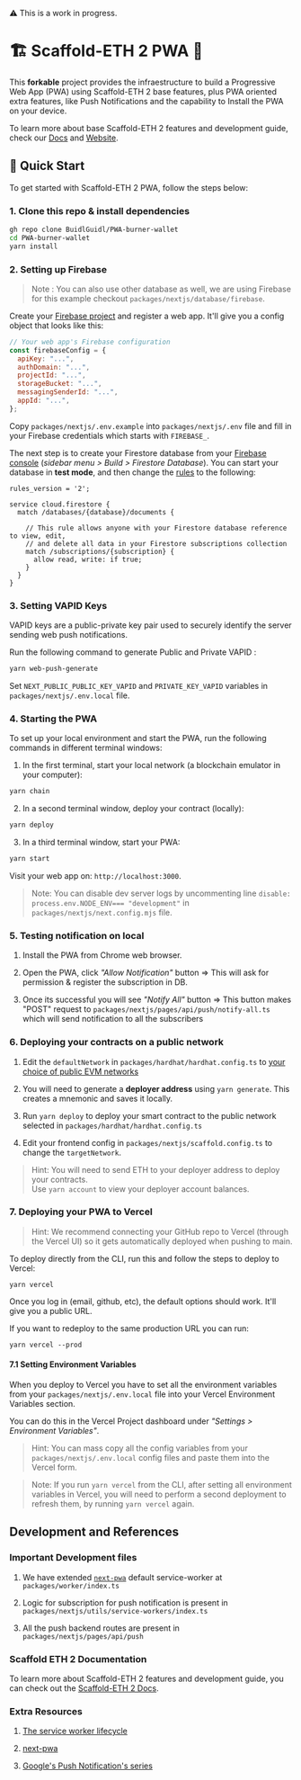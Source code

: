 ⚠️ This is a work in progress.

# 🏗 Scaffold-ETH 2 PWA 📱

This **forkable** project provides the infraestructure to build a Progressive Web App (PWA) using Scaffold-ETH 2 base features, plus PWA oriented extra features, like Push Notifications and the capability to Install the PWA on your device.

To learn more about base Scaffold-ETH 2 features and development guide, check our [Docs](https://docs.scaffoldeth.io/) and [Website](https://scaffoldeth.io/).

## 🏃 Quick Start

To get started with Scaffold-ETH 2 PWA, follow the steps below:

### 1. Clone this repo & install dependencies

```bash
gh repo clone BuidlGuidl/PWA-burner-wallet
cd PWA-burner-wallet
yarn install
```

### 2. Setting up Firebase

> Note : You can also use other database as well, we are using Firebase for this example checkout `packages/nextjs/database/firebase`.

Create your [Firebase project](https://console.firebase.google.com/) and register a web app. It'll give you a config object that looks like this:

```js
// Your web app's Firebase configuration
const firebaseConfig = {
  apiKey: "...",
  authDomain: "...",
  projectId: "...",
  storageBucket: "...",
  messagingSenderId: "...",
  appId: "...",
};
```

Copy `packages/nextjs/.env.example` into `packages/nextjs/.env` file and fill in your Firebase credentials which starts with `FIREBASE_`.

The next step is to create your Firestore database from your [Firebase console](https://console.firebase.google.com/) (_sidebar menu > Build > Firestore Database_). You can start your database in **test mode**, and then change the [rules](https://console.firebase.google.com/project/_/firestore/rules?_gl=1*aqmcm*_ga*MTQxNzU0MTYyMi4xNjk0MTY1NjY2*_ga_CW55HF8NVT*MTY5NTc2ODQwNS4xNC4xLjE2OTU3NzE0MDAuMC4wLjA.) to the following:

```
rules_version = '2';

service cloud.firestore {
  match /databases/{database}/documents {

    // This rule allows anyone with your Firestore database reference to view, edit,
    // and delete all data in your Firestore subscriptions collection
    match /subscriptions/{subscription} {
      allow read, write: if true;
    }
  }
}
```

### 3. Setting VAPID Keys

VAPID keys are a public-private key pair used to securely identify the server sending web push notifications.

Run the following command to generate Public and Private VAPID :

```bash
yarn web-push-generate
```

Set `NEXT_PUBLIC_PUBLIC_KEY_VAPID` and `PRIVATE_KEY_VAPID` variables in `packages/nextjs/.env.local` file.

### 4. Starting the PWA

To set up your local environment and start the PWA, run the following commands in different terminal windows:

1. In the first terminal, start your local network (a blockchain emulator in your computer):

```bash
yarn chain
```

2. In a second terminal window, deploy your contract (locally):

```bash
yarn deploy
```

3. In a third terminal window, start your PWA:

```bash
yarn start
```

Visit your web app on: `http://localhost:3000`.

> Note: You can disable dev server logs by uncommenting line `disable: process.env.NODE_ENV=== "development"` in `packages/nextjs/next.config.mjs` file.

### 5. Testing notification on local

1. Install the PWA from Chrome web browser.

2. Open the PWA, click _"Allow Notification"_ button => This will ask for permission & register the subscription in DB.

3. Once its successful you will see _"Notify All"_ button => This button makes "POST" request to `packages/nextjs/pages/api/push/notify-all.ts` which will send notification to all the subscribers

### 6. Deploying your contracts on a public network

1. Edit the `defaultNetwork` in `packages/hardhat/hardhat.config.ts` to [your choice of public EVM networks](https://ethereum.org/en/developers/docs/networks/)

2. You will need to generate a **deployer address** using `yarn generate`. This creates a mnemonic and saves it locally.

3. Run `yarn deploy` to deploy your smart contract to the public network selected in `packages/hardhat/hardhat.config.ts`

4. Edit your frontend config in `packages/nextjs/scaffold.config.ts` to change the `targetNetwork`.

> Hint: You will need to send ETH to your deployer address to deploy your contracts.  
> Use `yarn account` to view your deployer account balances.

### 7. Deploying your PWA to Vercel

> Hint: We recommend connecting your GitHub repo to Vercel (through the Vercel UI) so it gets automatically deployed when pushing to main.

To deploy directly from the CLI, run this and follow the steps to deploy to Vercel:

```
yarn vercel
```

Once you log in (email, github, etc), the default options should work. It'll give you a public URL.

If you want to redeploy to the same production URL you can run:

```
yarn vercel --prod
```

#### 7.1 Setting Environment Variables

When you deploy to Vercel you have to set all the environment variables from your `packages/nextjs/.env.local` file into your Vercel Environment Variables section.

You can do this in the Vercel Project dashboard under _"Settings > Environment Variables"_.

> Hint: You can mass copy all the config variables from your `packages/nextjs/.env.local` config files and paste them into the Vercel form.

> Note: If you run `yarn vercel` from the CLI, after setting all environment variables in Vercel, you will need to perform a second deployment to refresh them, by running `yarn vercel` again.

## Development and References

### Important Development files

1. We have extended [`next-pwa`](https://github.com/shadowwalker/next-pwa) default service-worker at `packages/worker/index.ts`

2. Logic for subscription for push notification is present in `packages/nextjs/utils/service-workers/index.ts`

3. All the push backend routes are present in `packages/nextjs/pages/api/push`

### Scaffold ETH 2 Documentation

To learn more about Scaffold-ETH 2 features and development guide, you can check out the [Scaffold-ETH 2 Docs](https://docs.scaffoldeth.io/).

### Extra Resources

1. [The service worker lifecycle](https://web.dev/service-worker-lifecycle/)

2. [next-pwa](https://github.com/shadowwalker/next-pwa)

3. [Google's Push Notification's series](https://web.dev/push-notifications-overview/)
